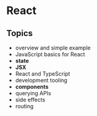 # React

## Topics

- overview and simple example
- JavaScript basics for React
- **state**
- **JSX**
- React and TypeScript
- development tooling
- **components**
- querying APIs
- side effects
- routing
